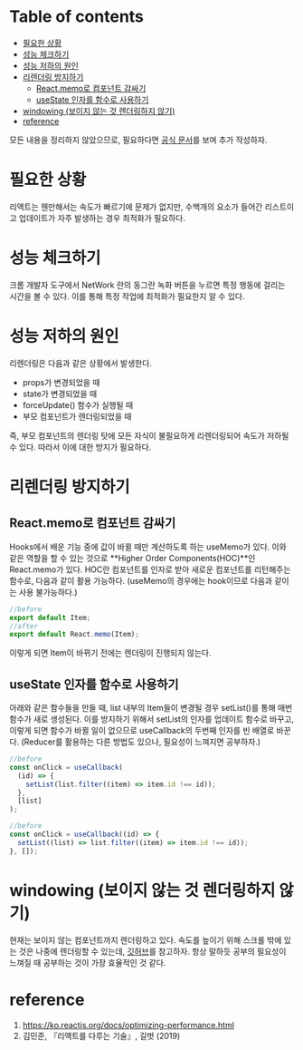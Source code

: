 # Table of contents

- [필요한 상황](#필요한-상황)
- [성능 체크하기](#성능-체크하기)
- [성능 저하의 원인](#성능-저하의-원인)
- [리렌더링 방지하기](#리렌더링-방지하기)
  - [React.memo로 컴포넌트 감싸기](#reactmemo로-컴포넌트-감싸기)
  - [useState 인자를 함수로 사용하기](#usestate-인자를-함수로-사용하기)
- [windowing (보이지 않는 것 렌더링하지 않기)](#windowing-보이지-않는-것-렌더링하지-않기)
- [reference](#reference)

모든 내용을 정리하지 않았으므로, 필요하다면 [공식 문서](https://ko.reactjs.org/docs/optimizing-performance.html)를 보며 추가 작성하자.

# 필요한 상황

리액트는 웬만해서는 속도가 빠르기에 문제가 없지만, 수백개의 요소가 들어간 리스트이고 업데이트가 자주 발생하는 경우 최적화가 필요하다.

# 성능 체크하기

크롬 개발자 도구에서 NetWork 란의 동그란 녹화 버튼을 누르면 특정 행동에 걸리는 시간을 볼 수 있다. 이를 통해 특정 작업에 최적화가 필요한지 알 수 있다.

# 성능 저하의 원인

리렌더링은 다음과 같은 상황에서 발생한다.

- props가 변경되었을 때
- state가 변경되었을 때
- forceUpdate() 함수가 실행될 때
- 부모 컴포넌트가 렌더링되었을 때

즉, 부모 컴포넌트의 렌더링 탓에 모든 자식이 불필요하게 리렌더링되어 속도가 저하될 수 있다. 따라서 이에 대한 방지가 필요하다.

# 리렌더링 방지하기

## React.memo로 컴포넌트 감싸기

Hooks에서 배운 기능 중에 값이 바뀔 때만 계산하도록 하는 useMemo가 있다. 이와 같은 역할을 할 수 있는 것으로 **Higher Order Components(HOC)**인 React.memo가 있다. HOC란 컴포넌트를 인자로 받아 새로운 컴포넌트를 리턴해주는 함수로, 다음과 같이 활용 가능하다. (useMemo의 경우에는 hook이므로 다음과 같이는 사용 불가능하다.)

```js
//before
export default Item;
//after
export default React.memo(Item);
```

이렇게 되면 Item이 바뀌기 전에는 렌더링이 진행되지 않는다.

## useState 인자를 함수로 사용하기

아래와 같은 함수들을 만들 때, list 내부의 Item들이 변경될 경우 setList()를 통해 매번 함수가 새로 생성된다. 이를 방지하기 위해서 setList의 인자를 업데이트 함수로 바꾸고, 이렇게 되면 함수가 바뀔 일이 없으므로 useCallback의 두번째 인자를 빈 배열로 바꾼다. (Reducer를 활용하는 다른 방법도 있으나, 필요성이 느껴지면 공부하자.)

```js
//before
const onClick = useCallback(
  (id) => {
    setList(list.filter((item) => item.id !== id));
  },
  [list]
);
```

```js
//before
const onClick = useCallback((id) => {
  setList((list) => list.filter((item) => item.id !== id));
}, []);
```

# windowing (보이지 않는 것 렌더링하지 않기)

현재는 보이지 않는 컴포넌트까지 렌더링하고 있다. 속도를 높이기 위해 스크롤 밖에 있는 것은 나중에 렌더링할 수 있는데, [깃허브](https://github.com/bvaughn/react-virtualized)를 참고하자. 항상 말하듯 공부의 필요성이 느껴질 때 공부하는 것이 가장 효율적인 것 같다.

# reference

1. https://ko.reactjs.org/docs/optimizing-performance.html
2. 김민준, 『리액트를 다루는 기술』, 길벗 (2019)
